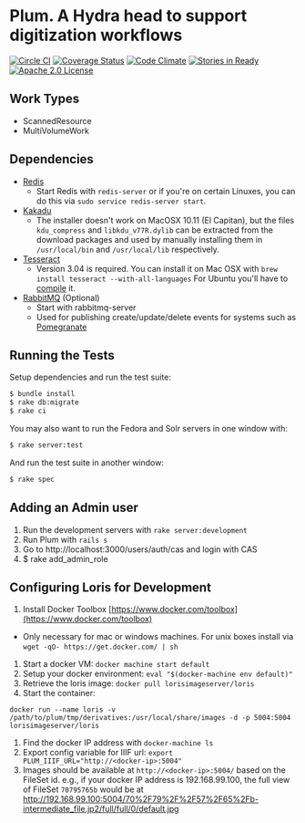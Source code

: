 # Plum. A Hydra head to support digitization workflows

[![Circle CI](https://circleci.com/gh/pulibrary/plum.svg?style=svg)](https://circleci.com/gh/pulibrary/plum)
[![Coverage Status](https://coveralls.io/repos/pulibrary/plum/badge.svg?branch=master)](https://coveralls.io/r/pulibrary/plum?branch=master)
[![Code Climate](https://codeclimate.com/github/pulibrary/plum/badges/gpa.svg)](https://codeclimate.com/github/pulibrary/plum)
[![Stories in Ready](https://badge.waffle.io/pulibrary/plum.png?label=ready&title=Ready)](https://waffle.io/pulibrary/plum)
[![Apache 2.0 License](https://img.shields.io/badge/license-Apache%202.0-blue.svg?style=plastic)](./LICENSE)


## Work Types
* ScannedResource
* MultiVolumeWork

## Dependencies

* [Redis](http://redis.io/)
    * Start Redis with `redis-server` or if you're on certain Linuxes, you can do this via `sudo service redis-server start`.
* [Kakadu](http://kakadusoftware.com/)
    * The installer doesn't work on MacOSX 10.11 (El Capitan), but the files `kdu_compress` and `libkdu_v77R.dylib` can be extracted from the download packages and used by manually installing them in `/usr/local/bin` and `/usr/local/lib` respectively.
* [Tesseract](https://github.com/tesseract-ocr/tesseract)
    * Version 3.04 is required. You can install it on Mac OSX with `brew install
      tesseract --with-all-languages` For Ubuntu you'll have to
      [compile](https://github.com/tesseract-ocr/tesseract/wiki/Compiling) it.
* [RabbitMQ](https://www.rabbitmq.com/) (Optional)
    * Start with rabbitmq-server
    * Used for publishing create/update/delete events for systems such as 
      [Pomegranate](https://github.com/pulibrary/pomegranate)

## Running the Tests

Setup dependencies and run the test suite:

   ```sh
   $ bundle install
   $ rake db:migrate
   $ rake ci
   ```

You may also want to run the Fedora and Solr servers in one window with:

   ```sh
   $ rake server:test
   ```

And run the test suite in another window:

   ```sh
   $ rake spec
   ```

## Adding an Admin user

1. Run the development servers with `rake server:development`
1. Run Plum with `rails s`
1. Go to http://localhost:3000/users/auth/cas and login with CAS
1. $ rake add_admin_role

## Configuring Loris for Development

1. Install Docker Toolbox [https://www.docker.com/toolbox](https://www.docker.com/toolbox)
  * Only necessary for mac or windows machines. For unix boxes install via 
      `wget -qO- https://get.docker.com/ | sh`
1. Start a docker VM: `docker machine start default`
1. Setup your docker environment: `eval "$(docker-machine env default)"`
1. Retrieve the loris image: `docker pull lorisimageserver/loris`
1. Start the container:
  ```
  docker run --name loris -v /path/to/plum/tmp/derivatives:/usr/local/share/images -d -p 5004:5004 lorisimageserver/loris
  ```
1. Find the docker IP address with `docker-machine ls`
1. Export config variable for IIIF url: `export
   PLUM_IIIF_URL="http://<docker-ip>:5004"`
1. Images should be available at `http://<docker-ip>:5004/` based on the FileSet id.  e.g., if your docker IP address is 192.168.99.100, the full view of FileSet `70795765b` would be at http://192.168.99.100:5004/70%2F79%2F%2F57%2F65%2Fb-intermediate_file.jp2/full/full/0/default.jpg
